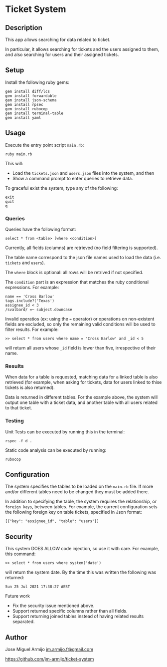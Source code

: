 # Ticket System

## Description

This app allows searching for data related to ticket.

In particular, it allows searching for tickets and the users assigned to them, and also searching for users and their assigned tickets.

## Setup

Install the following ruby gems:

```
gem install diff/lcs
gem install forwardable
gem install json-schema
gem install rpsec
gem install rubocop
gem install terminal-table
gem install yaml
```

## Usage

Execute the entry point script `main.rb`:

```
ruby main.rb
```

This will:

* Load the `tickets.json` and `users.json` files into the system, and then
* Show a command prompt to enter queries to retrieve data.

To graceful exist the system, type any of the following:

```
exit
quit
q
```

### Queries

Queries have the following format:

```
select * from <table> [where <condition>]
```

Currently, all fields (columns) are retrieved (no field filtering is supported).

The table name correspond to the json file names used to load the data (i.e. `tickets` and `users`).

The `where` block is optional: all rows will be retrived if not specified.

The `condition` part is an expression that matches the ruby conditional expressions. For example:

```
name == 'Cross Barlow'
tags.include?('Texas')
assignee_id < 3
/svalbard/ =~ subject.downcase
```

Invalid operatios (ex: using the `=` operator) or operations on non-existent fields are excluded, so only the remaining valid conditions will be used to filter results. For example:

```
>> select * from users where name = 'Cross Barlow' and _id < 5
```

will return all users whose `_id` field is lower than five, irrespective of their name.

### Results

When data for a table is requested, matching data for a linked table is also retrieved (for example, when asking for tickets, data for users linked to thise tickets is also returned).

Data is returned in different tables. For the example above, the system will output one table with a ticket data, and another table with all users related to that ticket.

### Testing

Unit Tests can be executed by running this in the terminal:

```
rspec -f d .
```

Static code analysis can be executed by running:

```
rubocop
```

## Configuration

The system specifies the tables to be loaded on the `main.rb` file. If more and/or different tables need to be changed they must be added there.

In addition to specifying the table, the system requires the relationship, or `foreign keys`, between tables. For example, the current configuration sets the following foreign key on table tickets, specified in Json format:

```
[{"key": "assignee_id", "table": "users"}]
```

## Security

This system DOES ALLOW code injection, so use it with care. For example, this command:

```
>> select * from users where system('date')
```

will return the system date. By the time this was written the following was returned:

```
Sun 25 Jul 2021 17:38:27 AEST
```

Future work

* Fix the security issue mentioned above.
* Support returned specific columns rather than all fields.
* Support returning joined tables instead of having related results separated.

## Author

Jose Miguel Armijo <jm.armijo.f@gmail.com>

https://github.com/jm-armijo/ticket-system
